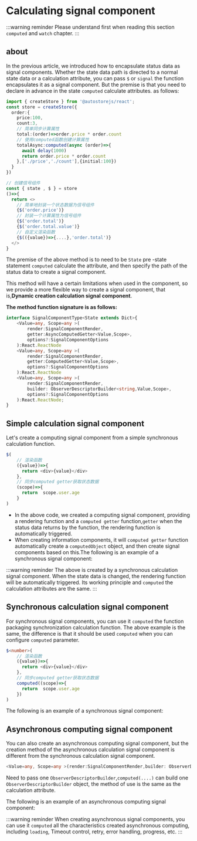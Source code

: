 # Calculating signal component 
:::warning reminder
Please understand first when reading this section `computed` and `watch` chapter.
:::

## about

In the previous article, we introduced how to encapsulate status data as signal components. Whether the state data path is directed to a normal state data or a calculation attribute, you can pass `$` or `signal` the function encapsulates it as a signal component.
But the premise is that you need to declare in advance in the state `computed` calculate attributes. as follows:

```ts {20-26}
import { createStore } from '@autostorejs/react';
const store = createStore({
  order:{
    price:100,
    count:3,
    // 简单同步计算属性
    total:(order)=>order.price * order.count
    // 使用computed函数创建计算属性
    totalAsync:computed(async (order)=>{
      await delay(1000)
      return order.price * order.count
    },['./price','./count'],{initial:100})
  }
})

// 创建信号组件
const { state , $ } = store
()=>{
  return <>
    // 简单地封装一个状态数据为信号组件
    {$('order.price')}
    // 封装一个计算属性为信号组件
    {$('order.total')}
    {$('order.total.value')}
    // 自定义渲染函数
    {$(({value})=>{....},'order.total')}
  </>
}
```

The premise of the above method is to need to be `State` pre -state statement `computed` calculate the attribute, and then specify the path of the status data to create a signal component.

This method will have a certain limitations when used in the component, so we provide a more flexible way to create a signal component, that is,**Dynamic creation calculation signal component**.
 

 **The method function signature is as follows:** 

```ts 
interface SignalComponentType<State extends Dict>{
    <Value=any, Scope=any >(
        render:SignalComponentRender,
        getter:AsyncComputedGetter<Value,Scope>,
        options?:SignalComponentOptions
    ):React.ReactNode
    <Value=any, Scope=any >(
        render:SignalComponentRender,
        getter:ComputedGetter<Value,Scope>,
        options?:SignalComponentOptions
    ):React.ReactNode
    <Value=any, Scope=any >(
        render:SignalComponentRender,
        builder: ObserverDescriptorBuilder<string,Value,Scope>,
        options?:SignalComponentOptions
    ):React.ReactNode;
}
```

## Simple calculation signal component

Let's create a computing signal component from a simple synchronous calculation function.


```ts   {3-5,7-9}
$(
    // 渲染函数
    ({value})=>{
      return <div>{value}</div>
    },
    // 同步computed getter获取状态数据
    (scope)=>{
      return  scope.user.age
    }
) 
```

- In the above code, we created a computing signal component, providing a rendering function and a `computed getter` function,`getter` when the status data returns by the function, the rendering function is automatically triggered.
- When creating information components, it will `computed getter` function automatically create a `computedObject` object, and then create signal components based on this.The following is an example of a synchronous signal component:

<demo react ="signals/signalDynamicBase.tsx"/>

:::warning reminder
The above is created by a synchronous calculation signal component. When the state data is changed, the rendering function will be automatically triggered. Its working principle and `computed` the calculation attributes are the same.
:::


## Synchronous calculation signal component

For synchronous signal components, you can use it `computed` the function packaging synchronization calculation function. The above example is the same, the difference is that it should be used `computed` when you can configure `computed` parameter.

```ts   {3-5,7-9}
$<number>(
    // 渲染函数
    ({value})=>{
      return <div>{value}</div>
    },
    // 同步computed getter获取状态数据
    computed((scope)=>{
      return  scope.user.age
    })
) 
```
 

The following is an example of a synchronous signal component:

<demo react ="signals/signalDynamicComputed.tsx"/>

## Asynchronous computing signal component

You can also create an asynchronous computing signal component, but the creation method of the asynchronous calculation signal component is different from the synchronous calculation signal component.

```ts 
<Value=any, Scope=any >(render:SignalComponentRender,builder: ObserverDescriptorBuilder<string,Value,Scope>):React.ReactNode;
```

Need to pass one `ObserverDescriptorBuilder`,`computed(....)` can build one `ObserverDescriptorBuilder` object, the method of use is the same as the calculation attribute.

The following is an example of an asynchronous computing signal component:

<demo react ="signals/signalDynamicAsync.tsx"/>
 

:::warning reminder
When creating asynchronous signal components, you can use it `computed` all the characteristics created asynchronous computing, including `loading`, Timeout control, retry, error handling, progress, etc.
:::
 
